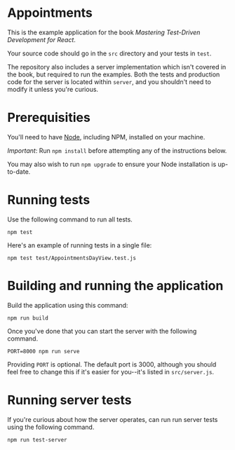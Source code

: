 # Appointments

This is the example application for the book _Mastering Test-Driven Development for React_.

Your source code should go in the `src` directory and your tests in `test`.

The repository also includes a server implementation which isn't covered in the book, but required to run the examples. Both the tests and production code for the server is located within `server`, and you shouldn't need to modify it unless you're curious.

# Prerequisities

You'll need to have [Node](http://nodejs.org), including NPM, installed on your machine.

*Important*: Run `npm install` before attempting any of the instructions below.

You may also wish to run `npm upgrade` to ensure your Node installation is up-to-date.

# Running tests

Use the following command to run all tests.

    npm test

Here's an example of running tests in a single file:

    npm test test/AppointmentsDayView.test.js

# Building and running the application

Build the application using this command:

    npm run build

Once you've done that you can start the server with the following command.

    PORT=8000 npm run serve

Providing `PORT` is optional. The default port is 3000, although you should feel free to change this if it's easier for you--it's listed in `src/server.js`.

# Running server tests

If you're curious about how the server operates, can run run server tests using the following command.

    npm run test-server
